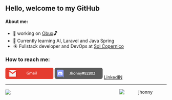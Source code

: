 ## Hello, welcome to my GitHub

#### About me:
- 🔭 working on [Obux](https://github.com/jonatasfernandespimenta/Obux)🔓
- 🌱 Currently learning AI, Laravel and Java Spring
- ☀️ Fullstack developer and DevOps at [Sol Copernico](https://www.solcopernico.com.br/)

### How to reach me: 
 <a href="mailto:jonatas.fernandes.pimenta@gmail.com"><img width=150 src="./GmailTag.png" /></a>
 <img width=150 src="./DiscordTag.png" />
 <a href="https://www.linkedin.com/in/j%C3%B4natas-fernandes-pimenta-67069b199/">LinkedIN</a>
<hr>

<p align="center" style="display: flex; align-items: center; justify-content: space-around">
<img width=600 src="https://github-readme-stats.vercel.app/api?username=jonatasfernandespimenta&theme=blueberry&show_icons=true" />
 
<img width=250 src="https://github-readme-stats.vercel.app/api/top-langs?username=jonatasfernandespimenta&show_icons=true&theme=blueberry&hide_border=true&cache_seconds=1800&locale=en" alt="jhonny" />

  </p>

